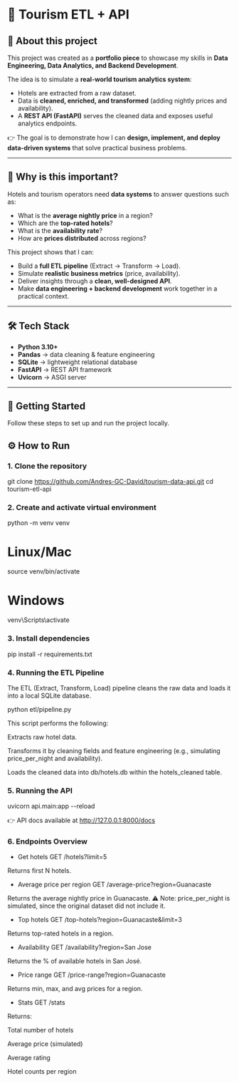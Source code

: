 # 🏨 Tourism ETL + API 

## 📌 About this project
This project was created as a **portfolio piece** to showcase my skills in **Data Engineering, Data Analytics, and Backend Development**.  

The idea is to simulate a **real-world tourism analytics system**:  
- Hotels are extracted from a raw dataset.  
- Data is **cleaned, enriched, and transformed** (adding nightly prices and availability).  
- A **REST API (FastAPI)** serves the cleaned data and exposes useful analytics endpoints.  

👉 The goal is to demonstrate how I can **design, implement, and deploy data-driven systems** that solve practical business problems.

---

## 🚀 Why is this important?
Hotels and tourism operators need **data systems** to answer questions such as:  
- What is the **average nightly price** in a region?  
- Which are the **top-rated hotels**?  
- What is the **availability rate**?  
- How are **prices distributed** across regions?  

This project shows that I can:  
- Build a **full ETL pipeline** (Extract → Transform → Load).  
- Simulate **realistic business metrics** (price, availability).  
- Deliver insights through a **clean, well-designed API**.  
- Make **data engineering + backend development** work together in a practical context.  

---

## 🛠️ Tech Stack
- **Python 3.10+**
- **Pandas** → data cleaning & feature engineering
- **SQLite** → lightweight relational database
- **FastAPI** → REST API framework
- **Uvicorn** → ASGI server

---

## 🚀 Getting Started

Follow these steps to set up and run the project locally.

## ⚙️ How to Run

### 1. Clone the repository

git clone https://github.com/Andres-GC-David/tourism-data-api.git
cd tourism-etl-api

### 2. Create and activate virtual environment

python -m venv venv
# Linux/Mac
source venv/bin/activate
# Windows
venv\Scripts\activate

### 3. Install dependencies

pip install -r requirements.txt

### 4. Running the ETL Pipeline

The ETL (Extract, Transform, Load) pipeline cleans the raw data and loads it into a local SQLite database.

python etl/pipeline.py

This script performs the following:

Extracts raw hotel data.

Transforms it by cleaning fields and feature engineering (e.g., simulating price_per_night and availability).

Loads the cleaned data into db/hotels.db within the hotels_cleaned table.

### 5. Running the API

uvicorn api.main:app --reload

👉 API docs available at http://127.0.0.1:8000/docs

### 6. Endpoints Overview

- Get hotels
GET /hotels?limit=5


Returns first N hotels.

- Average price per region
GET /average-price?region=Guanacaste


Returns the average nightly price in Guanacaste.
⚠️ Note: price_per_night is simulated, since the original dataset did not include it.

- Top hotels
GET /top-hotels?region=Guanacaste&limit=3


Returns top-rated hotels in a region.

- Availability
GET /availability?region=San Jose


Returns the % of available hotels in San José.

- Price range
GET /price-range?region=Guanacaste


Returns min, max, and avg prices for a region.

- Stats
GET /stats


Returns:

Total number of hotels

Average price (simulated)

Average rating

Hotel counts per region